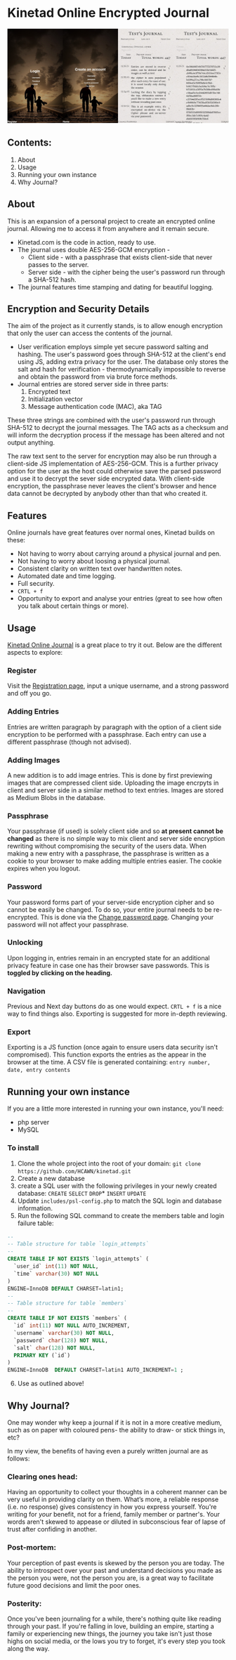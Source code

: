 # Kinetad Online Encrypted Journal
![Kinetad mobile preview](preview.jpg)
## Contents:
1. About
1. Usage
1. Running your own instance
1. Why Journal?
## About
This is an expansion of a personal project to create an encrypted online journal. Allowing me to access it from anywhere and it remain secure.
* Kinetad.com is the code in action, ready to use.
* The journal uses double AES-256-GCM encryption - 
  * Client side - with a passphrase that exists client-side that never passes to the server.
  * Server side - with the cipher being the user's password run through a SHA-512 hash.
* The journal features time stamping and dating for beautiful logging.
## Encryption and Security Details
The aim of the project as it currently stands, is to allow enough encryption that only the user can access the contents of the journal.
* User verification employs simple yet secure password salting and hashing. The user's password goes through SHA-512 at the client's end using JS, adding extra privacy for the user. The database only stores the salt and hash for verification - thermodynamically impossible to reverse and obtain the password from via brute force methods.
* Journal entries are stored server side in three parts:
  1. Encrypted text
  1. Initialization vector
  1. Message authentication code (MAC), aka TAG

These three strings are combined with the user's password run through SHA-512 to decrypt the journal messages.
The TAG acts as a checksum and will inform the decryption process if the message has been altered and not output anything.

The raw text sent to the server for encryption may also be run through a client-side JS implementation of AES-256-GCM. This is a further privacy option for the user as the host could otherwise save the parsed password and use it to decrypt the sever side encrypted data. With client-side encryption, the passphrase never leaves the client's browser and hence data cannot be decrypted by anybody other than that who created it.

## Features
Online journals have great features over normal ones, Kinetad builds on these:
* Not having to worry about carrying around a physical journal and pen.
* Not having to worry about loosing a physical journal.
* Consistent clarity on written text over handwritten notes.
* Automated date and time logging.
* Full security.
* `CRTL + f`
* Opportunity to export and analyse your entries (great to see how often you talk about certain things or more).
## Usage
[Kinetad Online Journal](https://www.kinetad.com "Kinetad - open source online journal") is a great place to try it out. Below are the different aspects to explore:
### Register
Visit the [Registration page](https://www.kinetad.com/register "Kinetad - open source online journal"), input a unique username, and a strong password and off you go.
### Adding Entries
Entries are written paragraph by paragraph with the option of a client side encryption to be performed with a passphrase. Each entry can use a different passphrase (though not advised).
### Adding Images
A new addition is to add image entries. This is done by first previewing images that are compressed client side. Uploading the image encrpyts in client and server side in a similar method to text entries. Images are stored as Medium Blobs in the database.
### Passphrase
Your passphrase (if used) is solely client side and so **at present cannot be changed** as there is no simple way to mix client and server side encryption rewriting without compromising the security of the users data. When making a new entry with a passphrase, the passphrase is written as a cookie to your browser to make adding multiple entries easier. The cookie expires when you logout.
### Password 
Your password forms part of your server-side encryption cipher and so cannot be easily be changed. To do so, your entire journal needs to be re-encrypted. This is done via the [Change password page](https://kinetad.com/changepassword "Kinetad - open source online journal"). Changing your password will not affect your passphrase.
### Unlocking
Upon logging in, entries remain in an encrypted state for an additional privacy feature in case one has their browser save passwords. This is **toggled by clicking on the heading.**
### Navigation
Previous and Next day buttons do as one would expect. `CRTL + f` is a nice way to find things also. Exporting is suggested for more in-depth reviewing.
### Export
Exporting is a JS function (once again to ensure users data security isn't compromised). This function exports the entries as the appear in the browser at the time. A CSV file is generated containing:
`entry number, date, entry contents`
## Running your own instance
If you are a little more interested in running your own instance, you'll need:
* php server
* MySQL
### To install
1. Clone the whole project into the root of your domain: `git clone https://github.com/HCAWN/kinetad.git`
2. Create a new database
3. create a SQL user with the following privileges in your newly created database:
	 `CREATE`
	 `SELECT`
	 `DROP`*
	 `INSERT`
	 `UPDATE`
4. Update `includes/psl-config.php` to match the SQL login and database information.
5. Run the following SQL command to create the members table and login failure table:
```sql
--
-- Table structure for table `login_attempts`
--
CREATE TABLE IF NOT EXISTS `login_attempts` (
  `user_id` int(11) NOT NULL,
  `time` varchar(30) NOT NULL
)
ENGINE=InnoDB DEFAULT CHARSET=latin1;
--
-- Table structure for table `members`
--
CREATE TABLE IF NOT EXISTS `members` (
  `id` int(11) NOT NULL AUTO_INCREMENT,
  `username` varchar(30) NOT NULL,
  `password` char(128) NOT NULL,
  `salt` char(128) NOT NULL,
  PRIMARY KEY (`id`)
)
ENGINE=InnoDB  DEFAULT CHARSET=latin1 AUTO_INCREMENT=1 ;
```
6. Use as outlined above!
## Why Journal?
One may wonder why keep a journal if it is not in a more creative medium, such as on paper with coloured pens- the ability to draw- or stick things in, etc?

In my view, the benefits of having even a purely written journal are as follows:

### Clearing ones head:
Having an opportunity to collect your thoughts in a coherent manner can be very useful in providing clarity on them. What’s more, a reliable response (i.e. no response) gives consistency in how you express yourself. You're writing for _your_ benefit, not for a friend, family member or partner's. Your words aren't skewed to appease or diluted in subconscious fear of lapse of trust after confiding in another.
### Post-mortem:
Your perception of past events is skewed by the person you are today. The ability to introspect over your past and understand decisions you made as the person you were, not the person you are, is a great way to facilitate future good decisions and limit the poor ones.
### Posterity:
Once you've been journaling for a while, there's nothing quite like reading through your past. If you're falling in love, building an empire, starting a family or experiencing new things, the journey you take isn't just those highs on social media, or the lows you try to forget, it's every step you took along the way.